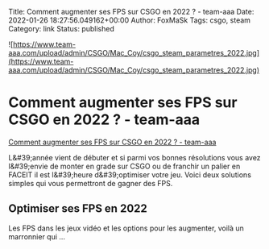 Title: Comment augmenter ses FPS sur CSGO en 2022 ? - team-aaa
Date: 2022-01-26 18:27:56.049162+00:00
Author: FoxMaSk 
Tags: csgo, steam
Category: link
Status: published


![https://www.team-aaa.com/upload/admin/CSGO/Mac_Coy/csgo_steam_parametres_2022.jpg](https://www.team-aaa.com/upload/admin/CSGO/Mac_Coy/csgo_steam_parametres_2022.jpg)


# Comment augmenter ses FPS sur CSGO en 2022 ? - team-aaa

[Comment augmenter ses FPS sur CSGO en 2022 ? - team-aaa](https://www.team-aaa.com/fr/breve/augmenter-ses-fps-sur-csgo-en-2022_124035)


L\&#39;année vient de débuter et si parmi vos bonnes résolutions vous avez
l\&#39;envie de monter en grade sur CSGO ou de franchir un palier en FACEIT
il est l\&#39;heure d\&#39;optimiser votre jeu. Voici deux solutions simples qui
vous permettront de gagner des FPS.

Optimiser ses FPS en 2022
-------------------------

Les FPS dans les jeux vidéo et les options pour les augmenter, voilà un
marronnier qui ...
